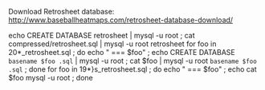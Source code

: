 
Download Retrosheet database: http://www.baseballheatmaps.com/retrosheet-database-download/

echo CREATE DATABASE retrosheet |  mysql -u root ; cat compressed/retrosheet.sql | mysql -u root retrosheet
for foo in 20*_retrosheet.sql ; do echo "  === $foo" ; echo CREATE DATABASE `basename $foo .sql` |  mysql -u root ; cat $foo | mysql -u root `basename $foo .sql` ; done
for foo in 19*}s_retrosheet.sql ; do echo "  === $foo" ; echo cat $foo mysql -u root ; done

